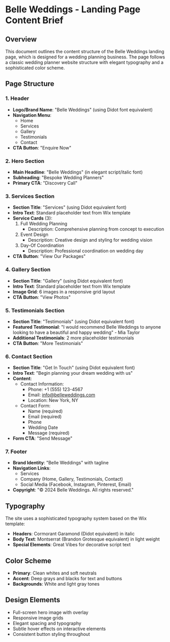 # Belle Weddings - Landing Page Content Brief

## Overview
This document outlines the content structure of the Belle Weddings landing page, which is designed for a wedding planning business. The page follows a classic wedding planner website structure with elegant typography and a sophisticated color scheme.

## Page Structure

### 1. Header
- **Logo/Brand Name**: "Belle Weddings" (using Didot font equivalent)
- **Navigation Menu**:
  - Home
  - Services
  - Gallery
  - Testimonials
  - Contact
- **CTA Button**: "Enquire Now"

### 2. Hero Section
- **Main Headline**: "Belle Weddings" (in elegant script/italic font)
- **Subheading**: "Bespoke Wedding Planners"
- **Primary CTA**: "Discovery Call"

### 3. Services Section
- **Section Title**: "Services" (using Didot equivalent font)
- **Intro Text**: Standard placeholder text from Wix template
- **Service Cards** (3):
  1. Full Wedding Planning
     - Description: Comprehensive planning from concept to execution
  2. Event Design
     - Description: Creative design and styling for wedding vision
  3. Day-Of Coordination
     - Description: Professional coordination on wedding day
- **CTA Button**: "View Our Packages"

### 4. Gallery Section
- **Section Title**: "Gallery" (using Didot equivalent font)
- **Intro Text**: Standard placeholder text from Wix template
- **Image Grid**: 6 images in a responsive grid layout
- **CTA Button**: "View Photos"

### 5. Testimonials Section
- **Section Title**: "Testimonials" (using Didot equivalent font)
- **Featured Testimonial**: "I would recommend Belle Weddings to anyone looking to have a beautiful and happy wedding" - Mia Taylor
- **Additional Testimonials**: 2 more placeholder testimonials
- **CTA Button**: "More Testimonials"

### 6. Contact Section
- **Section Title**: "Get In Touch" (using Didot equivalent font)
- **Intro Text**: "Begin planning your dream wedding with us"
- **Content**:
  - Contact Information:
    - Phone: +1 (555) 123-4567
    - Email: info@belleweddings.com
    - Location: New York, NY
  - Contact Form:
    - Name (required)
    - Email (required)
    - Phone
    - Wedding Date
    - Message (required)
- **Form CTA**: "Send Message"

### 7. Footer
- **Brand Identity**: "Belle Weddings" with tagline
- **Navigation Links**:
  - Services
  - Company (Home, Gallery, Testimonials, Contact)
  - Social Media (Facebook, Instagram, Pinterest, Email)
- **Copyright**: "© 2024 Belle Weddings. All rights reserved."

## Typography
The site uses a sophisticated typography system based on the Wix template:
- **Headers**: Cormorant Garamond (Didot equivalent) in italic
- **Body Text**: Montserrat (Brandon Grotesque equivalent) in light weight
- **Special Elements**: Great Vibes for decorative script text

## Color Scheme
- **Primary**: Clean whites and soft neutrals
- **Accent**: Deep grays and blacks for text and buttons
- **Backgrounds**: White and light gray tones

## Design Elements
- Full-screen hero image with overlay
- Responsive image grids
- Elegant spacing and typography
- Subtle hover effects on interactive elements
- Consistent button styling throughout